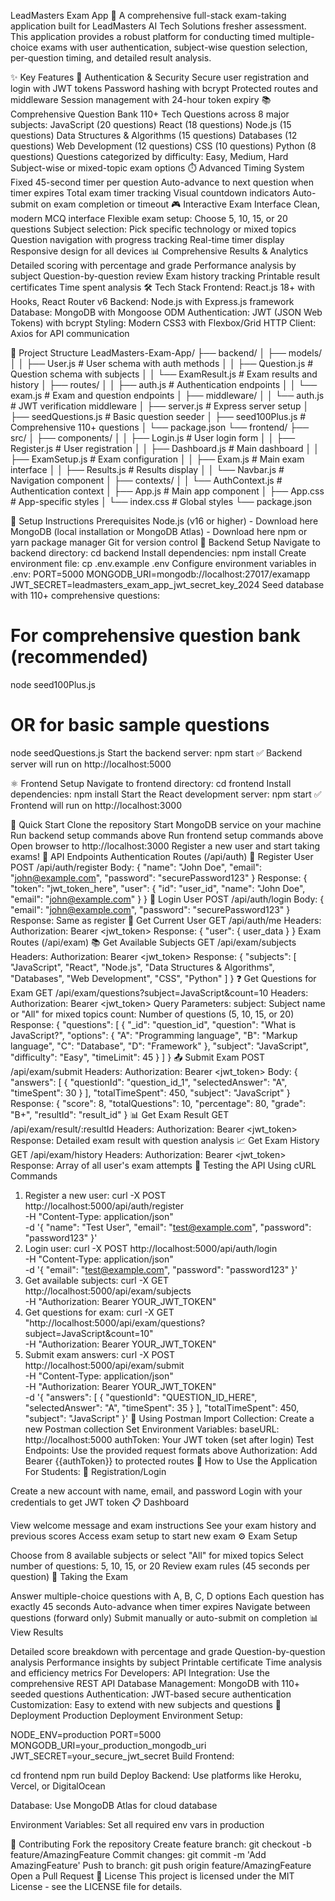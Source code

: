 LeadMasters Exam App 🎯
A comprehensive full-stack exam-taking application built for LeadMasters AI Tech Solutions fresher assessment. This application provides a robust platform for conducting timed multiple-choice exams with user authentication, subject-wise question selection, per-question timing, and detailed result analysis.

✨ Key Features
🔐 Authentication & Security
Secure user registration and login with JWT tokens
Password hashing with bcrypt
Protected routes and middleware
Session management with 24-hour token expiry
📚 Comprehensive Question Bank
110+ Tech Questions across 8 major subjects:
JavaScript (20 questions)
React (18 questions)
Node.js (15 questions)
Data Structures & Algorithms (15 questions)
Databases (12 questions)
Web Development (12 questions)
CSS (10 questions)
Python (8 questions)
Questions categorized by difficulty: Easy, Medium, Hard
Subject-wise or mixed-topic exam options
⏱️ Advanced Timing System
Fixed 45-second timer per question
Auto-advance to next question when timer expires
Total exam timer tracking
Visual countdown indicators
Auto-submit on exam completion or timeout
🎮 Interactive Exam Interface
Clean, modern MCQ interface
Flexible exam setup: Choose 5, 10, 15, or 20 questions
Subject selection: Pick specific technology or mixed topics
Question navigation with progress tracking
Real-time timer display
Responsive design for all devices
📊 Comprehensive Results & Analytics
Detailed scoring with percentage and grade
Performance analysis by subject
Question-by-question review
Exam history tracking
Printable result certificates
Time spent analysis
🛠️ Tech Stack
Frontend: React.js 18+ with Hooks, React Router v6
Backend: Node.js with Express.js framework
Database: MongoDB with Mongoose ODM
Authentication: JWT (JSON Web Tokens) with bcrypt
Styling: Modern CSS3 with Flexbox/Grid
HTTP Client: Axios for API communication

📁 Project Structure
LeadMasters-Exam-App/
├── backend/
│   ├── models/
│   │   ├── User.js              # User schema with auth methods
│   │   ├── Question.js          # Question schema with subjects
│   │   └── ExamResult.js        # Exam results and history
│   ├── routes/
│   │   ├── auth.js              # Authentication endpoints
│   │   └── exam.js              # Exam and question endpoints
│   ├── middleware/
│   │   └── auth.js              # JWT verification middleware
│   ├── server.js                # Express server setup
│   ├── seedQuestions.js         # Basic question seeder
│   ├── seed100Plus.js           # Comprehensive 110+ questions
│   └── package.json
└── frontend/
    ├── src/
    │   ├── components/
    │   │   ├── Login.js         # User login form
    │   │   ├── Register.js      # User registration
    │   │   ├── Dashboard.js     # Main dashboard
    │   │   ├── ExamSetup.js     # Exam configuration
    │   │   ├── Exam.js          # Main exam interface
    │   │   ├── Results.js       # Results display
    │   │   └── Navbar.js        # Navigation component
    │   ├── contexts/
    │   │   └── AuthContext.js   # Authentication context
    │   ├── App.js               # Main app component
    │   ├── App.css              # App-specific styles
    │   └── index.css            # Global styles
    └── package.json

🚀 Setup Instructions
Prerequisites
Node.js (v16 or higher) - Download here
MongoDB (local installation or MongoDB Atlas) - Download here
npm or yarn package manager
Git for version control
🔧 Backend Setup
Navigate to backend directory:
cd backend
Install dependencies:
npm install
Create environment file:
cp .env.example .env
Configure environment variables in .env:
PORT=5000
MONGODB_URI=mongodb://localhost:27017/examapp
JWT_SECRET=leadmasters_exam_app_jwt_secret_key_2024
Seed database with 110+ comprehensive questions:
# For comprehensive question bank (recommended)
node seed100Plus.js

# OR for basic sample questions
node seedQuestions.js
Start the backend server:
npm start
✅ Backend server will run on http://localhost:5000

⚛️ Frontend Setup
Navigate to frontend directory:
cd frontend
Install dependencies:
npm install
Start the React development server:
npm start
✅ Frontend will run on http://localhost:3000

🎯 Quick Start
Clone the repository
Start MongoDB service on your machine
Run backend setup commands above
Run frontend setup commands above
Open browser to http://localhost:3000
Register a new user and start taking exams!
📡 API Endpoints
Authentication Routes (/api/auth)
📝 Register User
POST /api/auth/register
Body:
{
  "name": "John Doe",
  "email": "john@example.com",
  "password": "securePassword123"
}
Response:
{
  "token": "jwt_token_here",
  "user": {
    "id": "user_id",
    "name": "John Doe",
    "email": "john@example.com"
  }
}
🔐 Login User
POST /api/auth/login
Body:
{
  "email": "john@example.com",
  "password": "securePassword123"
}
Response: Same as register
👤 Get Current User
GET /api/auth/me
Headers: Authorization: Bearer <jwt_token>
Response: { "user": { user_data } }
Exam Routes (/api/exam)
📚 Get Available Subjects
GET /api/exam/subjects
Headers: Authorization: Bearer <jwt_token>
Response:
{
  "subjects": [
    "JavaScript", "React", "Node.js", "Data Structures & Algorithms",
    "Databases", "Web Development", "CSS", "Python"
  ]
}
❓ Get Questions for Exam
GET /api/exam/questions?subject=JavaScript&count=10
Headers: Authorization: Bearer <jwt_token>
Query Parameters:
subject: Subject name or "All" for mixed topics
count: Number of questions (5, 10, 15, or 20)
Response:
{
  "questions": [
    {
      "_id": "question_id",
      "question": "What is JavaScript?",
      "options": {
        "A": "Programming language",
        "B": "Markup language",
        "C": "Database",
        "D": "Framework"
      },
      "subject": "JavaScript",
      "difficulty": "Easy",
      "timeLimit": 45
    }
  ]
}
📤 Submit Exam
POST /api/exam/submit
Headers: Authorization: Bearer <jwt_token>
Body:
{
  "answers": [
    {
      "questionId": "question_id_1",
      "selectedAnswer": "A",
      "timeSpent": 30
    }
  ],
  "totalTimeSpent": 450,
  "subject": "JavaScript"
}
Response:
{
  "score": 8,
  "totalQuestions": 10,
  "percentage": 80,
  "grade": "B+",
  "resultId": "result_id"
}
📊 Get Exam Result
GET /api/exam/result/:resultId
Headers: Authorization: Bearer <jwt_token>
Response: Detailed exam result with question analysis
📈 Get Exam History
GET /api/exam/history
Headers: Authorization: Bearer <jwt_token>
Response: Array of all user's exam attempts
🧪 Testing the API
Using cURL Commands
1. Register a new user:
curl -X POST http://localhost:5000/api/auth/register \
  -H "Content-Type: application/json" \
  -d '{
    "name": "Test User",
    "email": "test@example.com",
    "password": "password123"
  }'
2. Login user:
curl -X POST http://localhost:5000/api/auth/login \
  -H "Content-Type: application/json" \
  -d '{
    "email": "test@example.com",
    "password": "password123"
  }'
3. Get available subjects:
curl -X GET http://localhost:5000/api/exam/subjects \
  -H "Authorization: Bearer YOUR_JWT_TOKEN"
4. Get questions for exam:
curl -X GET "http://localhost:5000/api/exam/questions?subject=JavaScript&count=10" \
  -H "Authorization: Bearer YOUR_JWT_TOKEN"
5. Submit exam answers:
curl -X POST http://localhost:5000/api/exam/submit \
  -H "Content-Type: application/json" \
  -H "Authorization: Bearer YOUR_JWT_TOKEN" \
  -d '{
    "answers": [
      {
        "questionId": "QUESTION_ID_HERE",
        "selectedAnswer": "A",
        "timeSpent": 35
      }
    ],
    "totalTimeSpent": 450,
    "subject": "JavaScript"
  }'
📮 Using Postman
Import Collection: Create a new Postman collection
Set Environment Variables:
baseURL: http://localhost:5000
authToken: Your JWT token (set after login)
Test Endpoints: Use the provided request formats above
Authorization: Add Bearer {{authToken}} to protected routes
🎯 How to Use the Application
For Students:
🔐 Registration/Login

Create a new account with name, email, and password
Login with your credentials to get JWT token
📋 Dashboard

View welcome message and exam instructions
See your exam history and previous scores
Access exam setup to start new exam
⚙️ Exam Setup

Choose from 8 available subjects or select "All" for mixed topics
Select number of questions: 5, 10, 15, or 20
Review exam rules (45 seconds per question)
📝 Taking the Exam

Answer multiple-choice questions with A, B, C, D options
Each question has exactly 45 seconds
Auto-advance when timer expires
Navigate between questions (forward only)
Submit manually or auto-submit on completion
📊 View Results

Detailed score breakdown with percentage and grade
Question-by-question analysis
Performance insights by subject
Printable certificate
Time analysis and efficiency metrics
For Developers:
API Integration: Use the comprehensive REST API
Database Management: MongoDB with 110+ seeded questions
Authentication: JWT-based secure authentication
Customization: Easy to extend with new subjects and questions
🚀 Deployment
Production Deployment
Environment Setup:

NODE_ENV=production
PORT=5000
MONGODB_URI=your_production_mongodb_uri
JWT_SECRET=your_secure_jwt_secret
Build Frontend:

cd frontend
npm run build
Deploy Backend: Use platforms like Heroku, Vercel, or DigitalOcean

Database: Use MongoDB Atlas for cloud database

Environment Variables: Set all required env vars in production

🤝 Contributing
Fork the repository
Create feature branch: git checkout -b feature/AmazingFeature
Commit changes: git commit -m 'Add AmazingFeature'
Push to branch: git push origin feature/AmazingFeature
Open a Pull Request
📄 License
This project is licensed under the MIT License - see the LICENSE file for details.




